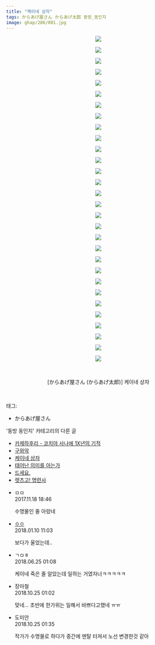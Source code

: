 ```yaml
---
title: "케이네 상자"
tags: からあげ屋さん からあげ太郎 동방_동인지
image: ghap/286/001.jpg
---
```

<div class="article">
<p style="text-align: center; clear: none; float: none;"><img src="{{ site.nasurl }}/ghap/286/001.jpg"/></p>
<p style="text-align: center; clear: none; float: none;"><img src="{{ site.nasurl }}/ghap/286/002.jpg"/></p>
<p style="text-align: center; clear: none; float: none;"><img src="{{ site.nasurl }}/ghap/286/003.jpg"/></p>
<p style="text-align: center; clear: none; float: none;"><img src="{{ site.nasurl }}/ghap/286/004.jpg"/></p>
<p style="text-align: center; clear: none; float: none;"><img src="{{ site.nasurl }}/ghap/286/005.jpg"/></p>
<p style="text-align: center; clear: none; float: none;"><img src="{{ site.nasurl }}/ghap/286/006.jpg"/></p>
<p style="text-align: center; clear: none; float: none;"><img src="{{ site.nasurl }}/ghap/286/007.jpg"/></p>
<p style="text-align: center; clear: none; float: none;"><img src="{{ site.nasurl }}/ghap/286/008.jpg"/></p>
<p style="text-align: center; clear: none; float: none;"><img src="{{ site.nasurl }}/ghap/286/009.jpg"/></p>
<p style="text-align: center; clear: none; float: none;"><img src="{{ site.nasurl }}/ghap/286/010.jpg"/></p>
<p style="text-align: center; clear: none; float: none;"><img src="{{ site.nasurl }}/ghap/286/011.jpg"/></p>
<p style="text-align: center; clear: none; float: none;"><img src="{{ site.nasurl }}/ghap/286/012.jpg"/></p>
<p style="text-align: center; clear: none; float: none;"><img src="{{ site.nasurl }}/ghap/286/013.jpg"/></p>
<p style="text-align: center; clear: none; float: none;"><img src="{{ site.nasurl }}/ghap/286/014.jpg"/></p>
<p style="text-align: center; clear: none; float: none;"><img src="{{ site.nasurl }}/ghap/286/015.jpg"/></p>
<p style="text-align: center; clear: none; float: none;"><img src="{{ site.nasurl }}/ghap/286/016.jpg"/></p>
<p style="text-align: center; clear: none; float: none;"><img src="{{ site.nasurl }}/ghap/286/017.jpg"/></p>
<p style="text-align: center; clear: none; float: none;"><img src="{{ site.nasurl }}/ghap/286/018.jpg"/></p>
<p style="text-align: center; clear: none; float: none;"><img src="{{ site.nasurl }}/ghap/286/019.jpg"/></p>
<p style="text-align: center; clear: none; float: none;"><img src="{{ site.nasurl }}/ghap/286/020.jpg"/></p>
<p style="text-align: center; clear: none; float: none;"><img src="{{ site.nasurl }}/ghap/286/021.jpg"/></p>
<p style="text-align: center; clear: none; float: none;"><img src="{{ site.nasurl }}/ghap/286/022.jpg"/></p>
<p style="text-align: center; clear: none; float: none;"><img src="{{ site.nasurl }}/ghap/286/023.jpg"/></p>
<p style="text-align: center; clear: none; float: none;"><img src="{{ site.nasurl }}/ghap/286/024.jpg"/></p>
<p style="text-align: center; clear: none; float: none;"><img src="{{ site.nasurl }}/ghap/286/025.jpg"/></p>
<p style="text-align: center; clear: none; float: none;"><img src="{{ site.nasurl }}/ghap/286/026.jpg"/></p>
<p style="text-align: center; clear: none; float: none;"><img src="{{ site.nasurl }}/ghap/286/027.jpg"/></p>
<p style="text-align: center; clear: none; float: none;"><img src="{{ site.nasurl }}/ghap/286/028.jpg"/></p>
<p style="text-align: center; clear: none; float: none;"><img src="{{ site.nasurl }}/ghap/286/029.jpg"/></p>
<p style="text-align: center; clear: none; float: none;"><img src="{{ site.nasurl }}/ghap/286/030.jpg"/></p>
<p style="text-align: center; clear: none; float: none;"><br/></p>
<p style="text-align: center; clear: none; float: none;">[からあげ屋さん (からあげ太郎)] 케이네 상자</p>
<p><br/></p>
</div><div class="tagTrail">
<p>태그: </p>
<ul>
<li>からあげ屋さん</li>
</ul>
</div><div class="another">
<p>'동방 동인지' 카테고리의 다른 글</p>
<ul>
<li><a href="/2016-06-19-ghap_288">카제하후리 - 코치야 사나에 1X년의 기적</a></li>
<li><a href="/2016-06-19-ghap_287">구와악</a></li>
<li><a href="/2016-06-19-ghap_286">케이네 상자</a></li>
<li><a href="/2016-06-19-ghap_285">태어난 의미를 아는가</a></li>
<li><a href="/2016-06-19-ghap_283">드세요.</a></li>
<li><a href="/2016-06-19-ghap_282">렛츠고! 명련사</a></li>
</ul>
</div><div class="cb_module cb_fluid">
<div class="cb_wrt cb_profile">
<div class="comment">
<ul>
<li class="cb_thumb_off" id="comment15132062">
<div class="cb_comment_area">
<div class="cb_info_area">
<div class="cb_section">
<span class="cb_nick_name">ㅁㅁ</span>
</div>
<div class="cb_section">
<span class="cb_date">2017.11.18 18:46 </span>
</div>
</div>
<div class="cb_dsc_comment">
<p class="cb_dsc">
											수명물인 줄 아랐네
										</p>
</div>
</div></li>
<li class="cb_thumb_off" id="comment15170936">
<div class="cb_comment_area">
<div class="cb_info_area">
<div class="cb_section">
<span class="cb_nick_name"> <a href="http://http:/르ㅡ" onclick="return openLinkInNewWindow(this)">ㅇㅇ</a></span>
</div>
<div class="cb_section">
<span class="cb_date">2018.01.10 11:03 </span>
</div>
</div>
<div class="cb_dsc_comment">
<p class="cb_dsc">
											보다가 울었는데..
										</p>
</div>
</div></li>
<li class="cb_thumb_off" id="comment15276390">
<div class="cb_comment_area">
<div class="cb_info_area">
<div class="cb_section">
<span class="cb_nick_name">ㄱㅁㅎ</span>
</div>
<div class="cb_section">
<span class="cb_date">2018.06.25 01:08 </span>
</div>
</div>
<div class="cb_dsc_comment">
<p class="cb_dsc">
											케이네 죽은 줄 알았는데 일하는 거였자너ㅋㅋㅋㅋㅋ
										</p>
</div>
</div></li>
<li class="cb_thumb_off" id="comment15361724">
<div class="cb_comment_area">
<div class="cb_info_area">
<div class="cb_section">
<span class="cb_nick_name">장마철</span>
</div>
<div class="cb_section">
<span class="cb_date">2018.10.25 01:02 </span>
</div>
</div>
<div class="cb_dsc_comment">
<p class="cb_dsc">
											맞네... 초반에 한가위는 일해서 바쁘다고했네 ㅠㅠ
										</p>
</div>
</div></li>
<li class="cb_thumb_off" id="comment15361733">
<div class="cb_comment_area">
<div class="cb_info_area">
<div class="cb_section">
<span class="cb_nick_name">도미안</span>
</div>
<div class="cb_section">
<span class="cb_date">2018.10.25 01:35 </span>
</div>
</div>
<div class="cb_dsc_comment">
<p class="cb_dsc">
											작가가 수명물로 하다가 중간에 멘탈 터져서 노선 변경한것 같아
										</p>
</div>
</div></li>
</ul>
</div>
</div><!-- commentList close -->
</div>